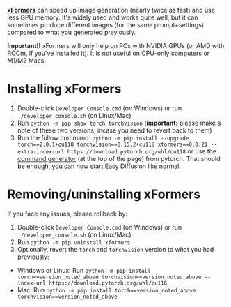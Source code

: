 **[xFormers](https://github.com/facebookresearch/xformers)** can speed up image generation (nearly twice as fast) and use less GPU memory. It's widely used and works quite well, but it can sometimes produce different images (for the same prompt+settings) compared to what you generated previously.

**Important!!** xFormers will only help on PCs with NVIDIA GPUs (or AMD with ROCm, if you've installed it). It is not useful on CPU-only computers or M1/M2 Macs.

# Installing xFormers
1. Double-click `Developer Console.cmd` (on Windows) or run `./developer_console.sh` (on Linux/Mac)
2. Run `python -m pip show torch torchvision` (**important:** please make a note of these two versions, incase you need to revert back to them)
3. Run the follow command:
 `python -m pip install --upgrade torch==2.0.1+cu118 torchvision==0.15.2+cu118 xformers==0.0.21 --extra-index-url https://download.pytorch.org/whl/cu118`
or use the [command generator](https://pytorch.org/get-started/locally/) (at the top of the page) from pytorch. That should be enough, you can now start Easy Diffusion like normal.

# Removing/uninstalling xFormers
If you face any issues, please rollback by:
1. Double-click `Developer Console.cmd` (on Windows) or run `./developer_console.sh` (on Linux/Mac)
2. Run `python -m pip uninstall xformers`
3. Optionally, revert the `torch` and `torchvision` version to what you had previously:
- Windows or Linux: Run `python -m pip install torch==version_noted_above torchvision==version_noted_above --index-url https://download.pytorch.org/whl/cu116`
- Mac: Run `python -m pip install torch==version_noted_above torchvision==version_noted_above`